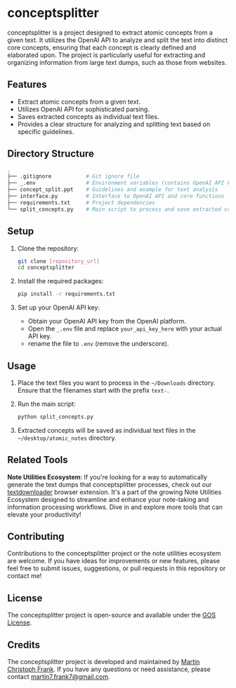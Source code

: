 # conceptsplitter

conceptsplitter is a project designed to extract atomic concepts from a given text. It utilizes the OpenAI API to analyze and split the text into distinct core concepts, ensuring that each concept is clearly defined and elaborated upon. The project is particularly useful for extracting and organizing information from large text dumps, such as those from websites.

## Features

- Extract atomic concepts from a given text.
- Utilizes OpenAI API for sophisticated parsing.
- Saves extracted concepts as individual text files.
- Provides a clear structure for analyzing and splitting text based on specific guidelines.

## Directory Structure

```bash
.
├── .gitignore           # Git ignore file
├── _.env                # Environment variables (contains OpenAI API key)
├── concept_split.ppt    # Guidelines and example for text analysis
├── interface.py         # Interface to OpenAI API and core functions
├── requirements.txt     # Project dependencies
└── split_concepts.py    # Main script to process and save extracted concepts
```

## Setup

1. Clone the repository:

    ```bash
    git clone [repository_url]
    cd conceptsplitter
    ```

2. Install the required packages:

    ```bash
    pip install -r requirements.txt
    ```

3. Set up your OpenAI API key:
   - Obtain your OpenAI API key from the OpenAI platform.
   - Open the `_.env` file and replace `your_api_key_here` with your actual API key.
   - rename the file to `.env` (remove the underscore).

## Usage

1. Place the text files you want to process in the `~/Downloads` directory. Ensure that the filenames start with the prefix `text-`.

2. Run the main script:

   ```bash
   python split_concepts.py
   ```

3. Extracted concepts will be saved as individual text files in the `~/desktop/atomic_notes` directory.

## Related Tools

**Note Utilities Ecosystem**: If you're looking for a way to automatically generate the text dumps that conceptsplitter processes, check out our [textdownloader](https://github.com/m-c-frank/textdownloader) browser extension. It's a part of the growing Note Utilities Ecosystem designed to streamline and enhance your note-taking and information processing workflows. Dive in and explore more tools that can elevate your productivity!

## Contributing

Contributions to the conceptsplitter project or the note utilities ecosystem are welcome. If you have ideas for improvements or new features, please feel free to submit issues, suggestions, or pull requests in this repository or contact me!

## License

The conceptsplitter project is open-source and available under the [GOS License](LICENSE.md).

## Credits

The conceptsplitter project is developed and maintained by [Martin Christoph Frank](https://github.com/m-c-frank). If you have any questions or need assistance, please contact [martin7.frank7@gmail.com](martin7.frank7@gmail.com).
